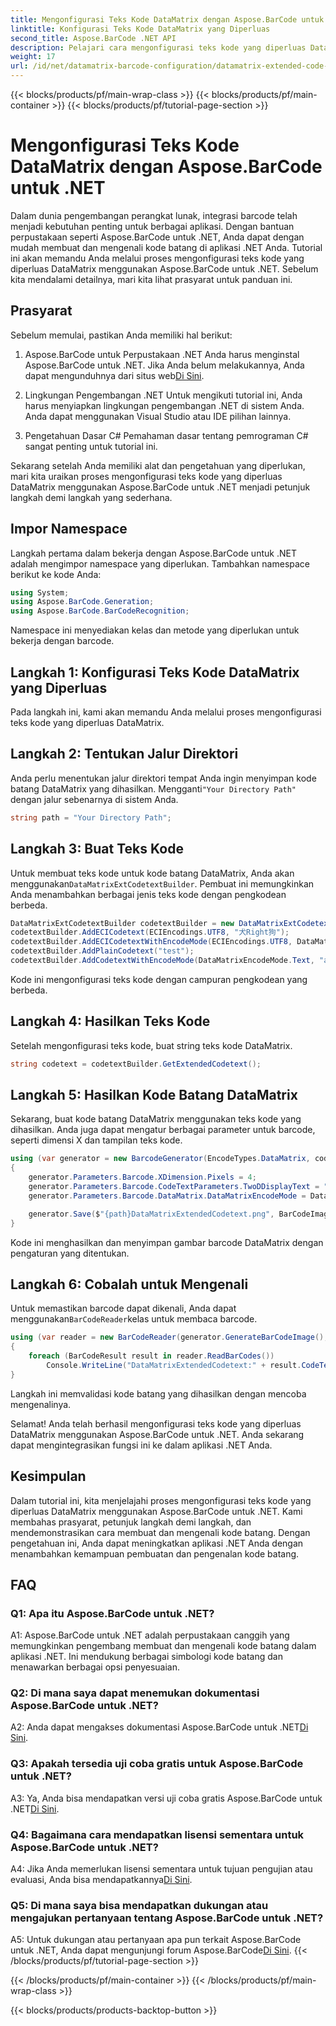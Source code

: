 ```yaml
---
title: Mengonfigurasi Teks Kode DataMatrix dengan Aspose.BarCode untuk .NET
linktitle: Konfigurasi Teks Kode DataMatrix yang Diperluas
second_title: Aspose.BarCode .NET API
description: Pelajari cara mengonfigurasi teks kode yang diperluas DataMatrix menggunakan Aspose.BarCode untuk .NET. Hasilkan, kenali, dan integrasikan kode batang dalam aplikasi .NET Anda.
weight: 17
url: /id/net/datamatrix-barcode-configuration/datamatrix-extended-code-text-configuration/
---
```


{{< blocks/products/pf/main-wrap-class >}}
{{< blocks/products/pf/main-container >}}
{{< blocks/products/pf/tutorial-page-section >}}

# Mengonfigurasi Teks Kode DataMatrix dengan Aspose.BarCode untuk .NET

Dalam dunia pengembangan perangkat lunak, integrasi barcode telah menjadi kebutuhan penting untuk berbagai aplikasi. Dengan bantuan perpustakaan seperti Aspose.BarCode untuk .NET, Anda dapat dengan mudah membuat dan mengenali kode batang di aplikasi .NET Anda. Tutorial ini akan memandu Anda melalui proses mengonfigurasi teks kode yang diperluas DataMatrix menggunakan Aspose.BarCode untuk .NET. Sebelum kita mendalami detailnya, mari kita lihat prasyarat untuk panduan ini.

## Prasyarat

Sebelum memulai, pastikan Anda memiliki hal berikut:

1. Aspose.BarCode untuk Perpustakaan .NET
Anda harus menginstal Aspose.BarCode untuk .NET. Jika Anda belum melakukannya, Anda dapat mengunduhnya dari situs web[Di Sini](https://releases.aspose.com/barcode/net/).

2. Lingkungan Pengembangan .NET
Untuk mengikuti tutorial ini, Anda harus menyiapkan lingkungan pengembangan .NET di sistem Anda. Anda dapat menggunakan Visual Studio atau IDE pilihan lainnya.

3. Pengetahuan Dasar C#
Pemahaman dasar tentang pemrograman C# sangat penting untuk tutorial ini.

Sekarang setelah Anda memiliki alat dan pengetahuan yang diperlukan, mari kita uraikan proses mengonfigurasi teks kode yang diperluas DataMatrix menggunakan Aspose.BarCode untuk .NET menjadi petunjuk langkah demi langkah yang sederhana.

## Impor Namespace

Langkah pertama dalam bekerja dengan Aspose.BarCode untuk .NET adalah mengimpor namespace yang diperlukan. Tambahkan namespace berikut ke kode Anda:

```csharp
using System;
using Aspose.BarCode.Generation;
using Aspose.BarCode.BarCodeRecognition;
```

Namespace ini menyediakan kelas dan metode yang diperlukan untuk bekerja dengan barcode.

## Langkah 1: Konfigurasi Teks Kode DataMatrix yang Diperluas

Pada langkah ini, kami akan memandu Anda melalui proses mengonfigurasi teks kode yang diperluas DataMatrix.

## Langkah 2: Tentukan Jalur Direktori

 Anda perlu menentukan jalur direktori tempat Anda ingin menyimpan kode batang DataMatrix yang dihasilkan. Mengganti`"Your Directory Path"` dengan jalur sebenarnya di sistem Anda.

```csharp
string path = "Your Directory Path";
```

## Langkah 3: Buat Teks Kode

 Untuk membuat teks kode untuk kode batang DataMatrix, Anda akan menggunakan`DataMatrixExtCodetextBuilder`. Pembuat ini memungkinkan Anda menambahkan berbagai jenis teks kode dengan pengkodean berbeda.

```csharp
DataMatrixExtCodetextBuilder codetextBuilder = new DataMatrixExtCodetextBuilder();
codetextBuilder.AddECICodetext(ECIEncodings.UTF8, "犬Right狗");
codetextBuilder.AddECICodetextWithEncodeMode(ECIEncodings.UTF8, DataMatrixEncodeMode.C40, "ABCDE");
codetextBuilder.AddPlainCodetext("test");
codetextBuilder.AddCodetextWithEncodeMode(DataMatrixEncodeMode.Text, "abcde");
```

Kode ini mengonfigurasi teks kode dengan campuran pengkodean yang berbeda.

## Langkah 4: Hasilkan Teks Kode

Setelah mengonfigurasi teks kode, buat string teks kode DataMatrix.

```csharp
string codetext = codetextBuilder.GetExtendedCodetext();
```

## Langkah 5: Hasilkan Kode Batang DataMatrix

Sekarang, buat kode batang DataMatrix menggunakan teks kode yang dihasilkan. Anda juga dapat mengatur berbagai parameter untuk barcode, seperti dimensi X dan tampilan teks kode.

```csharp
using (var generator = new BarcodeGenerator(EncodeTypes.DataMatrix, codetext))
{
    generator.Parameters.Barcode.XDimension.Pixels = 4;
    generator.Parameters.Barcode.CodeTextParameters.TwoDDisplayText = "Extended Codetext";
    generator.Parameters.Barcode.DataMatrix.DataMatrixEncodeMode = DataMatrixEncodeMode.ExtendedCodetext;

    generator.Save($"{path}DataMatrixExtendedCodetext.png", BarCodeImageFormat.Png);
}
```

Kode ini menghasilkan dan menyimpan gambar barcode DataMatrix dengan pengaturan yang ditentukan.

## Langkah 6: Cobalah untuk Mengenali

 Untuk memastikan barcode dapat dikenali, Anda dapat menggunakan`BarCodeReader`kelas untuk membaca barcode.

```csharp
using (var reader = new BarCodeReader(generator.GenerateBarCodeImage(), DecodeType.DataMatrix))
{
    foreach (BarCodeResult result in reader.ReadBarCodes())
        Console.WriteLine("DataMatrixExtendedCodetext:" + result.CodeText);
}
```

Langkah ini memvalidasi kode batang yang dihasilkan dengan mencoba mengenalinya.

Selamat! Anda telah berhasil mengonfigurasi teks kode yang diperluas DataMatrix menggunakan Aspose.BarCode untuk .NET. Anda sekarang dapat mengintegrasikan fungsi ini ke dalam aplikasi .NET Anda.

## Kesimpulan

Dalam tutorial ini, kita menjelajahi proses mengonfigurasi teks kode yang diperluas DataMatrix menggunakan Aspose.BarCode untuk .NET. Kami membahas prasyarat, petunjuk langkah demi langkah, dan mendemonstrasikan cara membuat dan mengenali kode batang. Dengan pengetahuan ini, Anda dapat meningkatkan aplikasi .NET Anda dengan menambahkan kemampuan pembuatan dan pengenalan kode batang.

## FAQ

### Q1: Apa itu Aspose.BarCode untuk .NET?

A1: Aspose.BarCode untuk .NET adalah perpustakaan canggih yang memungkinkan pengembang membuat dan mengenali kode batang dalam aplikasi .NET. Ini mendukung berbagai simbologi kode batang dan menawarkan berbagai opsi penyesuaian.

### Q2: Di mana saya dapat menemukan dokumentasi Aspose.BarCode untuk .NET?

A2: Anda dapat mengakses dokumentasi Aspose.BarCode untuk .NET[Di Sini](https://reference.aspose.com/barcode/net/).

### Q3: Apakah tersedia uji coba gratis untuk Aspose.BarCode untuk .NET?

 A3: Ya, Anda bisa mendapatkan versi uji coba gratis Aspose.BarCode untuk .NET[Di Sini](https://releases.aspose.com/).

### Q4: Bagaimana cara mendapatkan lisensi sementara untuk Aspose.BarCode untuk .NET?

 A4: Jika Anda memerlukan lisensi sementara untuk tujuan pengujian atau evaluasi, Anda bisa mendapatkannya[Di Sini](https://purchase.aspose.com/temporary-license/).

### Q5: Di mana saya bisa mendapatkan dukungan atau mengajukan pertanyaan tentang Aspose.BarCode untuk .NET?

 A5: Untuk dukungan atau pertanyaan apa pun terkait Aspose.BarCode untuk .NET, Anda dapat mengunjungi forum Aspose.BarCode[Di Sini](https://forum.aspose.com/c/barcode/13).
{{< /blocks/products/pf/tutorial-page-section >}}

{{< /blocks/products/pf/main-container >}}
{{< /blocks/products/pf/main-wrap-class >}}

{{< blocks/products/products-backtop-button >}}
